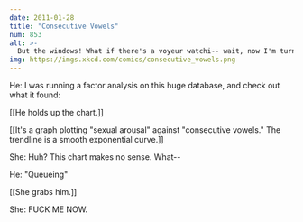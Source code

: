 ```yaml
---
date: 2011-01-28
title: "Consecutive Vowels"
num: 853
alt: >-
  But the windows! What if there's a voyeur watchi-- wait, now I'm turned on too.
img: https://imgs.xkcd.com/comics/consecutive_vowels.png
---
```

He: I was running a factor analysis on this huge database, and check out what it found:

[[He holds up the chart.]]

[[It's a graph plotting "sexual arousal" against "consecutive vowels." The trendline is a smooth exponential curve.]]

She: Huh? This chart makes no sense. What--

He: "Queueing"

[[She grabs him.]]

She: FUCK ME NOW.

